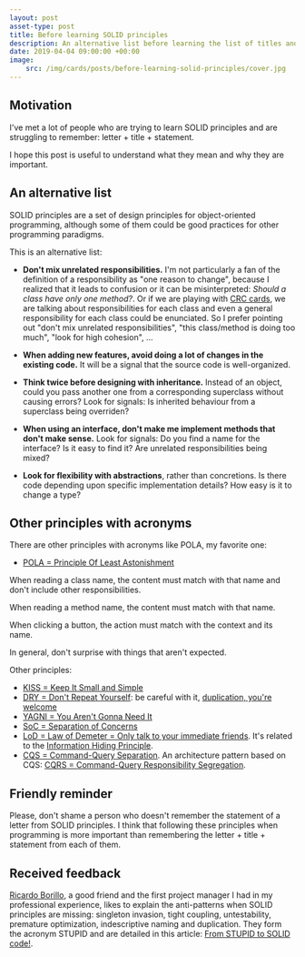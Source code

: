 ```yaml
---
layout: post
asset-type: post
title: Before learning SOLID principles
description: An alternative list before learning the list of titles and statements
date: 2019-04-04 09:00:00 +00:00
image:
    src: /img/cards/posts/before-learning-solid-principles/cover.jpg
---
```


## Motivation

I've met a lot of people who are trying to learn SOLID principles and are struggling to remember: letter + title + statement.

I hope this post is useful to understand what they mean and why they are important.

## An alternative list

SOLID principles are a set of design principles for object-oriented programming, although some of them could be good practices for other programming paradigms. 

This is an alternative list:

* **Don't mix unrelated responsibilities.** I'm not particularly a fan of the definition of a responsibility as "one reason to change", because I realized that it leads to confusion or it can be misinterpreted: _Should a class have only one method?_. Or if we are playing with [CRC cards](http://www.extremeprogramming.org/rules/crccards.html), we are talking about responsibilities for each class and even a general responsibility for each class could be enunciated. So I prefer pointing out "don't mix unrelated responsibilities", "this class/method is doing too much", "look for high cohesion", ...

* **When adding new features, avoid doing a lot of changes in the existing code.** It will be a signal that the source code is well-organized.

* **Think twice before designing with inheritance.** Instead of an object, could you pass another one from a corresponding superclass without causing errors? Look for signals: Is inherited behaviour from a superclass being overriden?

* **When using an interface, don't make me implement methods that don't make sense.** Look for signals: Do you find a name for the interface? Is it easy to find it? Are unrelated responsibilities being mixed?

* **Look for flexibility with abstractions**, rather than concretions. Is there code depending upon specific implementation details? How easy is it to change a type?

## Other principles with acronyms

There are other principles with acronyms like POLA, my favorite one:

* [POLA = Principle Of Least Astonishment](http://wiki.c2.com/?PrincipleOfLeastAstonishment)

When reading a class name, the content must match with that name and don't include other responsibilities.

When reading a method name, the content must match with that name.

When clicking a button, the action must match with the context and its name.

In general, don't surprise with things that aren't expected.

Other principles:

* [KISS = Keep It Small and Simple](http://wiki.c2.com/?KeepItSimple)
* [DRY = Don't Repeat Yourself](http://wiki.c2.com/?DontRepeatYourself): be careful with it, [duplication, you're welcome](/2018/02/27/duplication-you-are-welcome.html)
* [YAGNI = You Aren't Gonna Need It](http://wiki.c2.com/?YouArentGonnaNeedIt)
* [SoC = Separation of Concerns](http://wiki.c2.com/?SeparationOfConcerns)
* [LoD = Law of Demeter = Only talk to your immediate friends](http://wiki.c2.com/?LawOfDemeter). It's related to the [Information Hiding Principle](https://wiki.c2.com/?InformationHiding).
* [CQS = Command-Query Separation](http://wiki.c2.com/?CommandQuerySeparation). An architecture pattern based on CQS: [CQRS = Command-Query Responsibility Segregation](https://kalele.io/really-simple-cqrs/).

## Friendly reminder

Please, don't shame a person who doesn't remember the statement of a letter from SOLID principles. I think that following these principles when programming is more important than remembering the letter + title + statement from each of them.

## Received feedback

[Ricardo Borillo](https://twitter.com/borillo), a good friend and the first project manager I had in my professional experience, likes to explain the anti-patterns when SOLID principles are missing: singleton invasion, tight coupling, untestability, premature optimization, indescriptive naming and duplication. They form the acronym STUPID and are detailed in this article: [From STUPID to SOLID code!](https://williamdurand.fr/2013/07/30/from-stupid-to-solid-code/).
